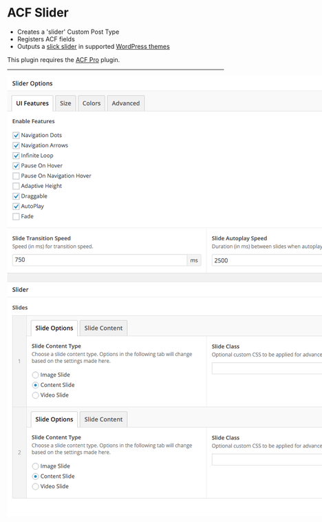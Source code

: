 # ACF Slider

* Creates a 'slider' Custom Post Type
* Registers ACF fields
* Outputs a [slick slider](http://kenwheeler.github.io/slick/) in supported [WordPress themes](https://www.simplethemes.com/wordpress-themes)

This plugin requires the [ACF Pro](http://www.advancedcustomfields.com/pro/) plugin.

---

<img style="max-width:944px;" src="https://raw.githubusercontent.com/simplethemes/smpl-acf-slider/master/screenshot.png"/>